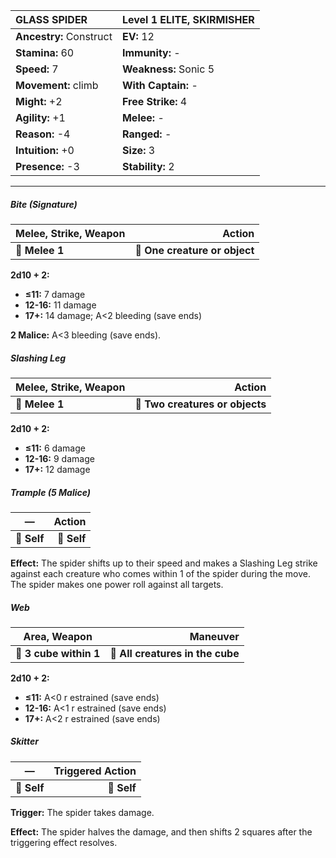 | **GLASS SPIDER**                         | Level 1 ELITE, SKIRMISHER                |
|:-----------------------------------------|:-----------------------------------------|
| **Ancestry:** Construct                  | **EV:** 12                               |
| **Stamina:** 60                          | **Immunity:** -                          |
| **Speed:** 7                             | **Weakness:** Sonic 5                    |
| **Movement:** climb                      | **With Captain:** -                      |
| **Might:** +2                            | **Free Strike:** 4                       |
| **Agility:** +1                          | **Melee:** -                             |
| **Reason:** -4                           | **Ranged:** -                            |
| **Intuition:** +0                        | **Size:** 3                              |
| **Presence:** -3                         | **Stability:** 2                         |

---

##### **Bite (Signature)**

| **Melee, Strike, Weapon** |                    **Action** |
| ------------------------- | -----------------------------:|
| **📏 Melee 1**            | **🎯 One creature or object** |

**2d10 + 2:**

- **≤11:** 7 damage
- **12-16:** 11 damage
- **17+:** 14 damage; A<2 bleeding (save ends)

**2 Malice:** A<3 bleeding (save ends).

##### **Slashing Leg**

| **Melee, Strike, Weapon** |                      **Action** |
| ------------------------- | -------------------------------:|
| **📏 Melee 1**            | **🎯 Two creatures or objects** |

**2d10 + 2:**

- **≤11:** 6 damage
- **12-16:** 9 damage
- **17+:** 12 damage

##### **Trample (5 Malice)**

| **—**       |  **Action** |
| ----------- | -----------:|
| **📏 Self** | **🎯 Self** |

**Effect:** The spider shifts up to their speed and makes a Slashing Leg strike against each creature who comes within 1 of the spider during the move. The spider makes one power roll against all targets.

##### **Web**

| **Area, Weapon**       |                     **Maneuver** |
| ---------------------- | --------------------------------:|
| **📏 3 cube within 1** | **🎯 All creatures in the cube** |

**2d10 + 2:**

- **≤11:** A<0 r estrained (save ends)
- **12-16:** A<1 r estrained (save ends)
- **17+:** A<2 r estrained (save ends)

##### **Skitter**

| **—**       | **Triggered Action** |
| ----------- | --------------------:|
| **📏 Self** |          **🎯 Self** |

**Trigger:** The spider takes damage.

**Effect:** The spider halves the damage, and then shifts 2 squares after the triggering effect resolves.
